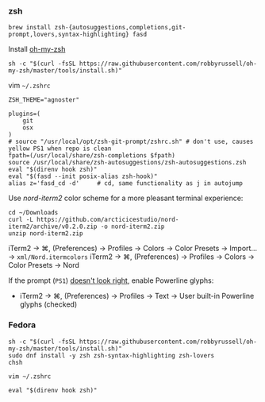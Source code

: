 ### zsh

```
brew install zsh-{autosuggestions,completions,git-prompt,lovers,syntax-highlighting} fasd
```
Install [oh-my-zsh](https://github.com/robbyrussell/oh-my-zsh)
```
sh -c "$(curl -fsSL https://raw.githubusercontent.com/robbyrussell/oh-my-zsh/master/tools/install.sh)"
```
vim `~/.zshrc`
```
ZSH_THEME="agnoster"

plugins=(
	git
	osx
)
# source "/usr/local/opt/zsh-git-prompt/zshrc.sh" # don't use, causes yellow PS1 when repo is clean
fpath=(/usr/local/share/zsh-completions $fpath)
source /usr/local/share/zsh-autosuggestions/zsh-autosuggestions.zsh
eval "$(direnv hook zsh)"
eval "$(fasd --init posix-alias zsh-hook)"
alias z='fasd_cd -d'     # cd, same functionality as j in autojump
```

Use _nord-iterm2_ color scheme for a more pleasant terminal experience:

```
cd ~/Downloads
curl -L https://github.com/arcticicestudio/nord-iterm2/archive/v0.2.0.zip -o nord-iterm2.zip
unzip nord-iterm2.zip
```

iTerm2 → ⌘, (Preferences) → Profiles → Colors → Color Presets → Import... → `xml/Nord.itermcolors`
iTerm2 → ⌘, (Preferences) → Profiles → Colors → Color Presets → Nord

If the prompt (`PS1`) [doesn't look
right](https://twitter.com/nono_io/status/1182244109232136192?s=20), enable
Powerline glyphs:

- iTerm2 → ⌘, (Preferences) → Profiles → Text → User built-in Powerline glyphs (checked)

### Fedora

```
sh -c "$(curl -fsSL https://raw.githubusercontent.com/robbyrussell/oh-my-zsh/master/tools/install.sh)"
sudo dnf install -y zsh zsh-syntax-highlighting zsh-lovers
chsh
```
```
vim ~/.zshrc
```
```
eval "$(direnv hook zsh)"
```
